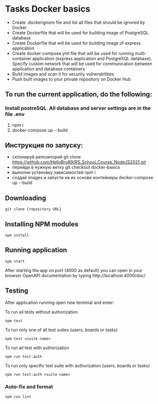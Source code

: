 # Tasks Docker basics

- Create .dockerignore file and list all files that should be ignored by Docker
- Create Dockerfile that will be used for building image of PostgreSQL database
- Create Dockerfile that will be used for building image of express application
- Create docker-compose.yml file that will be used for running multi-container application (express application and PostgreSQL database). Specify custom network that will be used for communication between application and database containers
- Build images and scan it for security vulnerabilities
- Push built images to your private repository on Docker Hub

## To run the current application, do the following:

### Install postreSQL. All database and server settings are in the file .env

1. npm i
2. docker-compose up --build

## Инструкция по запуску:

- склонируй репозиторий git clone https://github.com/HelloBro89/RS_School_Course_NodeJS2021.git
- перейди в нужную ветку git checkout docker-basics
- выполни установку зависимостей npm i
- создай images и запусти на их основе контейнеры docker-compose up --build

## Downloading

```
git clone {repository URL}
```

## Installing NPM modules

```
npm install
```

## Running application

```
npm start
```

After starting the app on port (4000 as default) you can open
in your browser OpenAPI documentation by typing http://localhost:4000/doc/.

## Testing

After application running open new terminal and enter:

To run all tests without authorization

```
npm test
```

To run only one of all test suites (users, boards or tasks)

```
npm test <suite name>
```

To run all test with authorization

```
npm run test:auth
```

To run only specific test suite with authorization (users, boards or tasks)

```
npm run test:auth <suite name>
```

### Auto-fix and format

```
npm run lint
```
